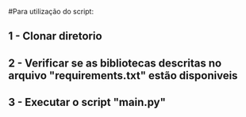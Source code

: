 #Para utilização do script:

## 1 - Clonar diretorio

## 2 - Verificar se as bibliotecas descritas no arquivo **"requirements.txt"** estão disponiveis

## 3 - Executar o script **"main.py"**
